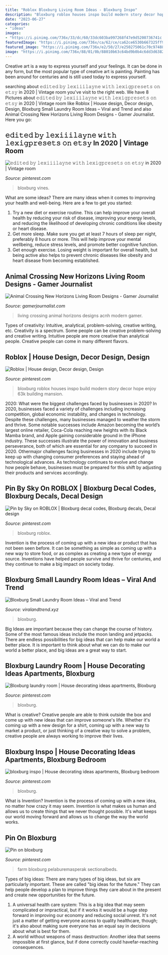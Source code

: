 ```yaml
---
title: "Roblox Bloxburg Living Room Ideas - Bloxburg Inspo"
description: "Bloxburg roblox houses inspo build modern story decor hope enjoy 63k building mansion"
date: "2023-06-27"
categories:
- "ideas"
images:
- "https://i.pinimg.com/736x/33/dc/60/33dc603ba997268f47e9d5200736741c.jpg"
featuredImage: "https://i.pinimg.com/736x/ca/62/ce/ca62ce6530b667325ff9e5a27b913277.jpg"
featured_image: "https://i.pinimg.com/736x/e2/50/27/e250275061c70c97488451e68fdf2c60.jpg"
image: "https://i.pinimg.com/736x/88/01/0b/88010b63c64bd9b0b4c6dd3d63823b1c.jpg"
---
```



Creative art is a way to express yourself and your feelings. It can be done in any form, but the most popular type of creative art is painting. Painting has been around for centuries and is still used today to express yourself.

	

		
searching about 𝚎𝚍𝚒𝚝𝚎𝚍 𝚋𝚢 𝚕𝚎𝚡𝚒𝚒𝚒𝚕𝚊𝚢𝚗𝚎 𝚠𝚒𝚝𝚑 𝚕𝚎𝚡𝚒𝚐𝚙𝚛𝚎𝚜𝚎𝚝𝚜 𝚘𝚗 𝚎𝚝𝚜𝚢 in 2020 | Vintage room you've visit to the right web. We have 8 Pictures about 𝚎𝚍𝚒𝚝𝚎𝚍 𝚋𝚢 𝚕𝚎𝚡𝚒𝚒𝚒𝚕𝚊𝚢𝚗𝚎 𝚠𝚒𝚝𝚑 𝚕𝚎𝚡𝚒𝚐𝚙𝚛𝚎𝚜𝚎𝚝𝚜 𝚘𝚗 𝚎𝚝𝚜𝚢 in 2020 | Vintage room like Roblox | House design, Decor design, Design, Bloxburg Small Laundry Room Ideas – Viral and Trend and also Animal Crossing New Horizons Living Room Designs - Gamer Journalist. Here you go:
		
    
## 𝚎𝚍𝚒𝚝𝚎𝚍 𝚋𝚢 𝚕𝚎𝚡𝚒𝚒𝚒𝚕𝚊𝚢𝚗𝚎 𝚠𝚒𝚝𝚑 𝚕𝚎𝚡𝚒𝚐𝚙𝚛𝚎𝚜𝚎𝚝𝚜 𝚘𝚗 𝚎𝚝𝚜𝚢 In 2020 | Vintage Room

<img loading=lazy src="https://i.pinimg.com/736x/b7/e1/d7/b7e1d77a8c0d7e3409f1467468f3cd16.jpg" onerror="this.onerror=null;this.src='https://tse1.mm.bing.net/th?id=OIP.aELG4ugypuIiG9_ieLgYigHaJ4&amp;pid=15.1';" alt="𝚎𝚍𝚒𝚝𝚎𝚍 𝚋𝚢 𝚕𝚎𝚡𝚒𝚒𝚒𝚕𝚊𝚢𝚗𝚎 𝚠𝚒𝚝𝚑 𝚕𝚎𝚡𝚒𝚐𝚙𝚛𝚎𝚜𝚎𝚝𝚜 𝚘𝚗 𝚎𝚝𝚜𝚢 in 2020 | Vintage room">

_Source: pinterest.com_

>bloxburg vines. 

	

What are some ideas?
There are many ideas when it comes to improving your health and well-being. Here are a few to get you started: 
1. Try a new diet or exercise routine. This can help improve your overall health by reducing your risk of disease, improving your energy levels, and reducing the likelihood of developing chronic conditions like obesity or heart disease. 
2. Get more sleep. Make sure you get at least 7 hours of sleep per night, preferably 8 hours or more. This will help improve your mental wellbeing, reduce stress levels, and promote better cognitive function. 
3. Get enough exercise. Losing weight is important for overall health, but being active also helps to prevent chronic diseases like obesity and heart disease from becoming established.

    
## Animal Crossing New Horizons Living Room Designs - Gamer Journalist

<img loading=lazy src="https://cdn.gamerjournalist.com/primary/2020/05/Animal-Crossing-New-Horizons-Living-Room-Designs.jpg" onerror="this.onerror=null;this.src='https://tse3.mm.bing.net/th?id=OIP.wmP7y0DYhaBBo4YAxf9IlQHaEK&amp;pid=15.1';" alt="Animal Crossing New Horizons Living Room Designs - Gamer Journalist">

_Source: gamerjournalist.com_

>living crossing animal horizons designs acnh modern gamer. 

	

Types of creativity: Intuitive, analytical, problem-solving, creative writing, etc.
Creativity is a spectrum. Some people can be creative problem-solving and creative writing. Intuitive people are more creative than analytical people. Creative people can come in many different flavors.

    
## Roblox | House Design, Decor Design, Design

<img loading=lazy src="https://i.pinimg.com/736x/e2/50/27/e250275061c70c97488451e68fdf2c60.jpg" onerror="this.onerror=null;this.src='https://tse2.mm.bing.net/th?id=OIP.A5sQPD5XtW9SVma9lHRN_AHaEb&amp;pid=15.1';" alt="Roblox | House design, Decor design, Design">

_Source: pinterest.com_

>bloxburg roblox houses inspo build modern story decor hope enjoy 63k building mansion. 

	

2020: What were the biggest challenges faced by businesses in 2020?
In 2020, businesses faced a variety of challenges including increasing competition, global economic instability, and changes in technology. Despite these challenges, many businesses managed to weather the storm and thrive. Some notable successes include Amazon becoming the world’s largest online retailer, Coca-Cola reaching new heights with its Black Mamba brand, and Apple gaining considerable ground in the iPhone industry.
These successes illustrate the power of innovation and business perseverance, both of which are essential for any company to succeed in 2020. Othermajor challenges facing businesses in 2020 include trying to keep up with changing consumer preferences and staying ahead of technological advances. As technology continues to evolve and change how people behave, businesses must be prepared for this shift by adjusting their products and services accordingly.

    
## Pin By Sky On ROBLOX | Bloxburg Decal Codes, Bloxburg Decals, Decal Design

<img loading=lazy src="https://i.pinimg.com/736x/6a/31/e9/6a31e984b1c4ce564e08f76b067566af.jpg" onerror="this.onerror=null;this.src='https://tse4.mm.bing.net/th?id=OIP.sTOZwjqOHnmDfnaQSw2XDwHaNK&amp;pid=15.1';" alt="Pin by Sky on ROBLOX | Bloxburg decal codes, Bloxburg decals, Decal design">

_Source: pinterest.com_

>bloxburg roblox. 

	

Invention is the process of coming up with a new idea or product that has not been seen before. It can be something as simple as coming up with a new way to store food, or as complex as creating a new type of energy source. Inventions have helped people survive and thrive for centuries, and they continue to make a big impact on society today.

    
## Bloxburg Small Laundry Room Ideas – Viral And Trend

<img loading=lazy src="https://i.pinimg.com/originals/cb/90/d5/cb90d5a78feedf308c3d59cf8842fa16.jpg" onerror="this.onerror=null;this.src='https://tse1.mm.bing.net/th?id=OIP.o-ztvAyxIHwUuoTKRJgPqAHaLG&amp;pid=15.1';" alt="Bloxburg Small Laundry Room Ideas – Viral and Trend">

_Source: viralandtrend.xyz_

>bloxburg. 

	

Big Ideas are important because they can change the course of history. Some of the most famous ideas include the moon landing and jetpacks. There are endless possibilities for big ideas that can help make our world a better place. It is important to think about what we can do to make our world a better place, and big ideas are a great way to start.

    
## Bloxburg Laundry Room | House Decorating Ideas Apartments, Bloxburg

<img loading=lazy src="https://i.pinimg.com/736x/ca/62/ce/ca62ce6530b667325ff9e5a27b913277.jpg" onerror="this.onerror=null;this.src='https://tse3.mm.bing.net/th?id=OIP.pfffO8IXe6XcKSgguKrD6AHaEA&amp;pid=15.1';" alt="Bloxburg laundry room | House decorating ideas apartments, Bloxburg">

_Source: pinterest.com_

>bloxburg. 

	

What is creative?
Creative people are able to think outside the box and come up with new ideas that can improve someone's life. Whether it's coming up with a new design for a shirt, coming up with a new way to market a product, or just thinking of a creative way to solve a problem, creative people are always working to improve their lives.

    
## Bloxburg Inspo | House Decorating Ideas Apartments, Bloxburg Bedroom

<img loading=lazy src="https://i.pinimg.com/736x/88/01/0b/88010b63c64bd9b0b4c6dd3d63823b1c.jpg" onerror="this.onerror=null;this.src='https://tse2.mm.bing.net/th?id=OIP.8wNgA4gmpEk-gCbgeROGZQHaEK&amp;pid=15.1';" alt="bloxburg inspo | House decorating ideas apartments, Bloxburg bedroom">

_Source: pinterest.com_

>bloxburg. 

	

What is Invention?
Invention is the process of coming up with a new idea, no matter how crazy it may seem. Invention is what makes us human and allows us to create things that we never thought possible. It's what keeps our world moving forward and allows us to change the way the world works.

    
## Pin On Bloxburg

<img loading=lazy src="https://i.pinimg.com/736x/33/dc/60/33dc603ba997268f47e9d5200736741c.jpg" onerror="this.onerror=null;this.src='https://tse4.mm.bing.net/th?id=OIP.tPDfnvdUN_Gf-CcNkhBZRQHaLG&amp;pid=15.1';" alt="Pin on bloxburg">

_Source: pinterest.com_

>farm bloxburg pelaburemasperak sectionalbeds. 

	

Types of big ideas:
There are many types of big ideas, but six are particularly important. These are called "big ideas for the future." They can help people develop a plan to improve things they care about in the present and create new opportunities for the future.
1. A universal health care system: This is a big idea that may seem complicated or impractical, but if it works it would be a huge step forward in improving our economy and reducing social unrest. It's not just a matter of getting everyone access to quality healthcare, though; it's also about making sure everyone has an equal say in decisions about what is best for them.
2. A world without weapons of mass destruction: Another idea that seems impossible at first glance, but if done correctly could havefar-reaching consequences.

